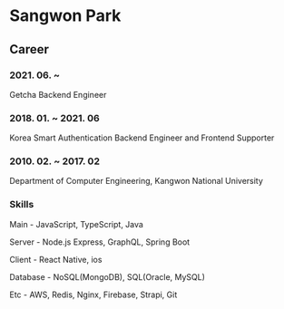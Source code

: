 # Sangwon Park
## Career
### 2021. 06. ~
Getcha Backend Engineer

### 2018. 01. ~ 2021. 06
Korea Smart Authentication Backend Engineer and Frontend Supporter

### 2010. 02. ~ 2017. 02
Department of Computer Engineering, Kangwon National University

### Skills
Main - JavaScript, TypeScript, Java

Server - Node.js Express, GraphQL, Spring Boot

Client - React Native, ios

Database - NoSQL(MongoDB), SQL(Oracle, MySQL)

Etc - AWS, Redis, Nginx, Firebase, Strapi, Git


